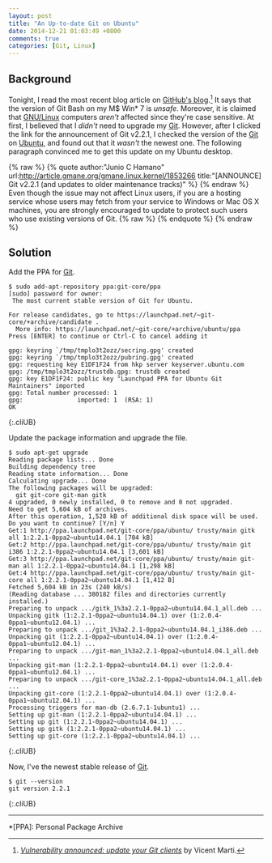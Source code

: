 ```yaml
---
layout: post
title: "An Up-to-date Git on Ubuntu"
date: 2014-12-21 01:03:49 +0800
comments: true
categories: [Git, Linux]
---
```


Background
---

Tonight, I read the most recent blog article on
[GitHub's blog][gh_blog].[^post]  It says that the version of Git Bash
on my M\$ Win\* 7 is *unsafe*.  Moreover, it is claimed that
[GNU/Linux][nix] computers *aren't* affected since they're case
sensitive.  At first, I believed that I *didn't* need to upgrade my
[Git].  However, after I clicked the link for the announcement of Git
v2.2.1, I checked the version of the [Git] on [Ubuntu], and found out
that it *wasn't* the newest one.  The following paragraph convinced me
to get this update on my Ubuntu desktop.

{% raw %}
{% quote author:"Junio C Hamano" url:http://article.gmane.org/gmane.linux.kernel/1853266 title:"[ANNOUNCE] Git v2.2.1 (and updates to older maintenance tracks)" %}
{% endraw %}
Even though the issue may not affect Linux users, if you are a hosting service whose users may fetch from your service to Windows or Mac OS X machines, you are strongly encouraged to update to protect such users who use existing versions of Git.
{% raw %}
{% endquote %}
{% endraw %}

<!-- more -->

Solution
---

Add the PPA for [Git].

    $ sudo add-apt-repository ppa:git-core/ppa
    [sudo] password for owner:
     The most current stable version of Git for Ubuntu.

    For release candidates, go to https://launchpad.net/~git-core/+archive/candidate .
      More info: https://launchpad.net/~git-core/+archive/ubuntu/ppa
    Press [ENTER] to continue or Ctrl-C to cancel adding it

    gpg: keyring `/tmp/tmplo3t2ozz/secring.gpg' created
    gpg: keyring `/tmp/tmplo3t2ozz/pubring.gpg' created
    gpg: requesting key E1DF1F24 from hkp server keyserver.ubuntu.com
    gpg: /tmp/tmplo3t2ozz/trustdb.gpg: trustdb created
    gpg: key E1DF1F24: public key "Launchpad PPA for Ubuntu Git Maintainers" imported
    gpg: Total number processed: 1
    gpg:               imported: 1  (RSA: 1)
    OK
{:.cliUB}

Update the package information and upgrade the file.

    $ sudo apt-get upgrade
    Reading package lists... Done
    Building dependency tree
    Reading state information... Done
    Calculating upgrade... Done
    The following packages will be upgraded:
      git git-core git-man gitk
    4 upgraded, 0 newly installed, 0 to remove and 0 not upgraded.
    Need to get 5,604 kB of archives.
    After this operation, 1,528 kB of additional disk space will be used.
    Do you want to continue? [Y/n] Y
    Get:1 http://ppa.launchpad.net/git-core/ppa/ubuntu/ trusty/main gitk all 1:2.2.1-0ppa2~ubuntu14.04.1 [704 kB]
    Get:2 http://ppa.launchpad.net/git-core/ppa/ubuntu/ trusty/main git i386 1:2.2.1-0ppa2~ubuntu14.04.1 [3,601 kB]
    Get:3 http://ppa.launchpad.net/git-core/ppa/ubuntu/ trusty/main git-man all 1:2.2.1-0ppa2~ubuntu14.04.1 [1,298 kB]
    Get:4 http://ppa.launchpad.net/git-core/ppa/ubuntu/ trusty/main git-core all 1:2.2.1-0ppa2~ubuntu14.04.1 [1,412 B]
    Fetched 5,604 kB in 23s (240 kB/s)
    (Reading database ... 380182 files and directories currently installed.)
    Preparing to unpack .../gitk_1%3a2.2.1-0ppa2~ubuntu14.04.1_all.deb ...
    Unpacking gitk (1:2.2.1-0ppa2~ubuntu14.04.1) over (1:2.0.4-0ppa1~ubuntu12.04.1) ...
    Preparing to unpack .../git_1%3a2.2.1-0ppa2~ubuntu14.04.1_i386.deb ...
    Unpacking git (1:2.2.1-0ppa2~ubuntu14.04.1) over (1:2.0.4-0ppa1~ubuntu12.04.1) ...
    Preparing to unpack .../git-man_1%3a2.2.1-0ppa2~ubuntu14.04.1_all.deb ...
    Unpacking git-man (1:2.2.1-0ppa2~ubuntu14.04.1) over (1:2.0.4-0ppa1~ubuntu12.04.1) ...
    Preparing to unpack .../git-core_1%3a2.2.1-0ppa2~ubuntu14.04.1_all.deb ...
    Unpacking git-core (1:2.2.1-0ppa2~ubuntu14.04.1) over (1:2.0.4-0ppa1~ubuntu12.04.1) ...
    Processing triggers for man-db (2.6.7.1-1ubuntu1) ...
    Setting up git-man (1:2.2.1-0ppa2~ubuntu14.04.1) ...
    Setting up git (1:2.2.1-0ppa2~ubuntu14.04.1) ...
    Setting up gitk (1:2.2.1-0ppa2~ubuntu14.04.1) ...
    Setting up git-core (1:2.2.1-0ppa2~ubuntu14.04.1) ...
{:.cliUB}

Now, I've the newest stable release of [Git].

    $ git --version
    git version 2.2.1
{:.cliUB}

---
[^post]:
    [*Vulnerability announced: update your Git clients*][post] by
    Vicent Marti.

[gh_blog]: https://github.com/blog
[post]: http://article.gmane.org/gmane.linux.kernel/1853266
[Git]: http://git-scm.com/
[nix]: https://www.gnu.org/gnu/linux-and-gnu.en.html
[Ubuntu]: http://www.ubuntu.com

*[PPA]: Personal Package Archive

